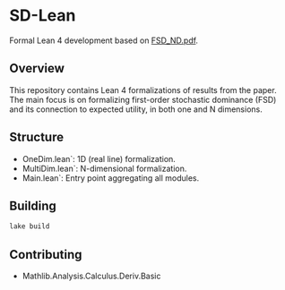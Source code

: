 # SD-Lean

Formal Lean 4 development based on [FSD_ND.pdf](./FSD_ND.pdf).

## Overview

This repository contains Lean 4 formalizations of results from the paper. The main focus is on formalizing first-order stochastic dominance (FSD) and its connection to expected utility, in both one and N dimensions.

## Structure

- OneDim.lean`: 1D (real line) formalization.
- MultiDim.lean`: N-dimensional formalization.
- Main.lean`: Entry point aggregating all modules.

## Building

```bash
lake build
```

## Contributing

- Mathlib.Analysis.Calculus.Deriv.Basic

